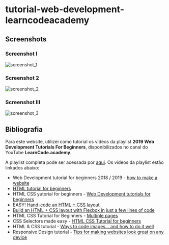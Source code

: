 # tutorial-web-development-learncodeacademy

## Screenshots

### Screenshot I

![screenshot_1](https://github.com/guiemi-learning-center/tutorial-web-development-learncodeacademy/blob/master/images/screenshots/bakery_screenshot_1.png)

### Screenshot 2

![screenshot_2](https://github.com/guiemi-learning-center/tutorial-web-development-learncodeacademy/blob/master/images/screenshots/bakery_screenshot_2.png)

### Screenshot III

![screenshot_3](https://github.com/guiemi-learning-center/tutorial-web-development-learncodeacademy/blob/master/images/screenshots/bakery_screenshot_3.png)

## Bibliografia

Para este website, utilizei como tutorial os vídeos da playlist **2019 Web Development Tutorials For Beginners**, disponibilizados no canal do YouTube **LearnCode.academy**.

A playlist completa pode ser acessada por [aqui](https://www.youtube.com/playlist?list=PLoYCgNOIyGABDU532eesybur5HPBVfC1G). Os vídeos da playlist estão linkados abaixo:

* Web Development tutorial for beginners 2018 / 2019 - [how to make a website](https://www.youtube.com/watch?v=gQojMIhELvM&list=PLoYCgNOIyGABDU532eesybur5HPBVfC1G&index=2&t=0s)
* [HTML tutorial for beginners](https://www.youtube.com/watch?v=RjHflb-QgVc&list=PLoYCgNOIyGABDU532eesybur5HPBVfC1G&index=3&t=0s)
* HTML CSS yutorial for beginners - [Web Development tutorials for beginners](https://www.youtube.com/watch?v=J35jug1uHzE&list=PLoYCgNOIyGABDU532eesybur5HPBVfC1G&index=4&t=0s)
* EASY! [Hand-code an HTML + CSS layout](https://www.youtube.com/watch?v=dMK_3lH1YPo&list=PLoYCgNOIyGABDU532eesybur5HPBVfC1G&index=5&t=3s)
* [Build an HTML + CSS layout with Flexbox in just a few lines of code](https://www.youtube.com/watch?v=aRMIdKRYg6c&list=PLoYCgNOIyGABDU532eesybur5HPBVfC1G&index=6&t=0s)
* HTML CSS Tutorial for Beginners - [Multiple pages](https://www.youtube.com/watch?v=dcCCOiQ1ZuM&list=PLoYCgNOIyGABDU532eesybur5HPBVfC1G&index=8&t=0s)
* CSS Selectors made easy - [HTML CSS Tutorial for beginners](https://www.youtube.com/watch?v=dcCCOiQ1ZuM&list=PLoYCgNOIyGABDU532eesybur5HPBVfC1G&index=8&t=0s)
* HTML & CSS tutorial - [Ways to code images… and how to do it well](https://www.youtube.com/watch?v=7cwRaTqR4k0&list=PLoYCgNOIyGABDU532eesybur5HPBVfC1G&index=9&t=0s)
* Responsive Design tutorial - [Tips for making websites look great on any device](https://www.youtube.com/watch?v=fgOO9YUFlGI&list=PLoYCgNOIyGABDU532eesybur5HPBVfC1G&index=10&t=0s)

